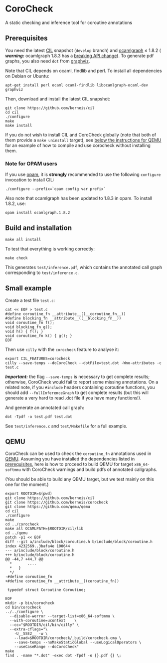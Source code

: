# CoroCheck

A static checking and inference tool for coroutine annotations

## Prerequisites

You need the latest [CIL](http://ocaml.org/) snapshot (`develop` branch) and
[ocamlgraph](http://ocamlgraph.lri.fr/) ≤ 1.8.2 ( ***warning:*** ocamlgraph 1.8.3 has a
[breaking API change](https://github.com/backtracking/ocamlgraph/issues/3)).
To generate pdf graphs, you also need `dot` from
[graphviz](http://www.graphviz.org/).

Note that CIL depends on ocaml, findlib and perl.
To install all dependencies on Debian or Ubuntu:
```
apt-get install perl ocaml ocaml-findlib libocamlgraph-ocaml-dev graphviz
```

Then, download and install the latest CIL snapshot:
```
git clone https://github.com/kerneis/cil
cd cil
./configure
make
make install
```

If you do not wish to install CIL and CoroCheck globally (note that both
of them provide a `make uninstall` target), see [below the instructions
for QEMU](#qemu) for an example of how to compile and use corocheck
without installing them.

### Note for OPAM users

If you use [opam](http://opam.ocamlpro.com/), it is **strongly**
recommended to use the following `configure` invocation to install CIL:

```
./configure --prefix=`opam config var prefix`
```

Also note that ocamlgraph has been updated to 1.8.3 in opam. To install 1.8.2,
use:

```
opam install ocamlgraph.1.8.2
```

## Build and installation

```
make all install
```

To test that everything is working correctly:
```
make check
```
This generates `test/inference.pdf`, which contains the annotated call graph
corresponding to `test/inference.c`.

## Small example

Create a test file `test.c`:
```
cat << EOF > test.c
#define coroutine_fn __attribute__((__coroutine_fn__))
#define blocking_fn __attribute__((__blocking_fn__))
void coroutine_fn f();
void blocking_fn g();
void h() { f(); }
void coroutine_fn k() { g(); }
EOF
```

Then use `cilly` with the `corocheck` feature to analyse it:
```
export CIL_FEATURES=corocheck
cilly --save-temps --doCoroCheck --dotFile=test.dot -Wno-attributes -c test.c
```

***Important:*** the flag `--save-temps` is necessary to get complete results;
otherwise, CoroCheck would fail to report some missing annotations. On a related
note, if you `#include` headers containing coroutine functions, you should add
`--fullInferenceGraph` to get complete results (but this will generate a very
hard to read .dot file if you have many functions!).

And generate an annotated call graph:
```
dot -Tpdf -o test.pdf test.dot
```
See `test/inference.c` and `test/Makefile` for a full example.

## QEMU

CoroCheck can be used to check the `coroutine_fn` annotations used in
[QEMU](http://wiki.qemu.org/). Assuming you have installed the
dependencies listed in [prerequisites](#prerequisites), here is how to
proceed to build QEMU for target `x86_64-softmmu` with CoroCheck
warnings and build pdfs of annotated callgraphs.

(You should be able to build any QEMU target, but we test mainly on this
one for the moment.)

```
export ROOTDIR=$(pwd)
git clone https://github.com/kerneis/cil
git clone https://github.com/kerneis/corocheck
git clone https://github.com/qemu/qemu
cd cil
./configure
make
cd ../corocheck
make all OCAMLPATH=$ROOTDIR/cil/lib
cd ../qemu
patch -p1 << EOF
diff --git a/include/block/coroutine.h b/include/block/coroutine.h
index 4232569..3bafa4e 100644
--- a/include/block/coroutine.h
+++ b/include/block/coroutine.h
@@ -44,7 +44,7 @@
  *       ....
  *   }
  */
-#define coroutine_fn
+#define coroutine_fn __attribute__((coroutine_fn))
 
 typedef struct Coroutine Coroutine;
 
EOF
mkdir -p bin/corocheck
cd bin/corocheck
../../configure \
  --disable-werror --target-list=x86_64-softmmu \
  --with-coroutine=ucontext    \
  --cc="$ROOTDIR/cil/bin/cilly" \
  --extra-cflags="\
    -U__SSE2__ -w \
    --load=$ROOTDIR/corocheck/_build/corocheck.cma \
    --save-temps --noMakeStaticGlobal --useLogicalOperators \
    --useCaseRange --doCoroCheck"
make
find . -name "*.dot" -exec dot -Tpdf -o {}.pdf {} \;
```
